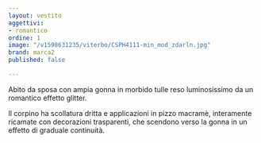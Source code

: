 ```yaml
---
layout: vestito
aggettivi:
- romantico
ordine: 1
image: "/v1598631235/viterbo/CSPH4111-min_mod_zdarln.jpg"
brand: marca2
published: false

---
```

Abito da sposa con ampia gonna in morbido tulle reso luminosissimo da un romantico effetto glitter.

Il corpino ha scollatura dritta e applicazioni in pizzo macramè, interamente ricamate con decorazioni trasparenti, che scendono verso la gonna in un effetto di graduale continuità.